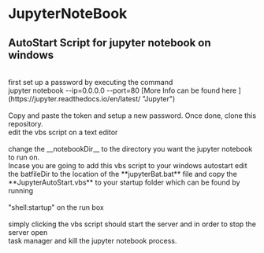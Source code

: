 # JupyterNoteBook
## AutoStart Script for jupyter notebook on windows
<br>
first set up a password by executing the command <br>
jupyter notebook --ip=0.0.0.0 --port=80 [More Info can be found here ](https://jupyter.readthedocs.io/en/latest/ "Jupyter")
<br>
<br>
Copy and paste the token and setup a new password. Once done, clone this repository. <br>
edit the vbs script on a text editor <br><br>
 change the  __notebookDir__ to the directory you want the jupyter notebook to run on. <br>
 Incase you are going to add this vbs script to your windows autostart edit <br>
 the batfileDir to the location of the **jupyterBat.bat** file and copy the **JupyterAutoStart.vbs** to your startup folder which can be found by running <br><br>
 "shell:startup" on the run box<br>
<br>
simply clicking the vbs script should start the server and in order to stop the server open <br>task manager and kill the jupyter notebook process.